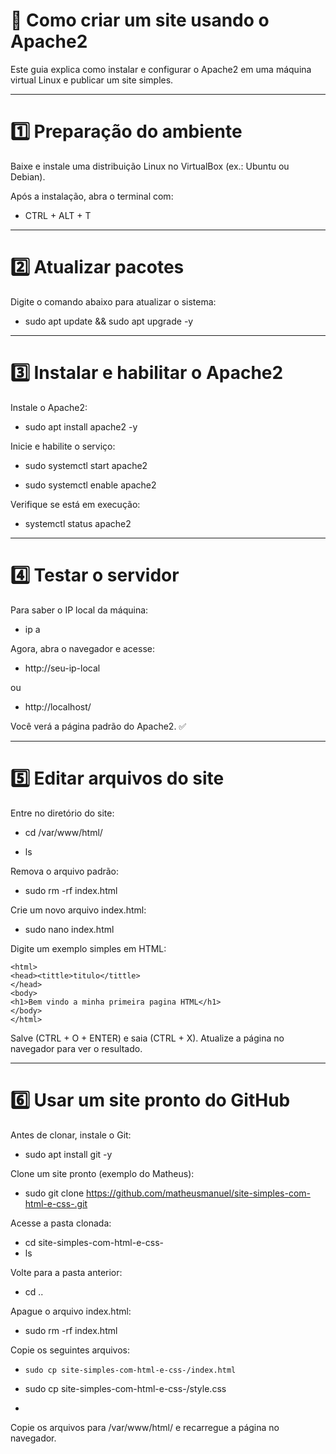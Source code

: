 # 🚀 Como criar um site usando o Apache2

Este guia explica como instalar e configurar o Apache2 em uma máquina virtual Linux e publicar um site simples.

---

# 1️⃣ Preparação do ambiente

Baixe e instale uma distribuição Linux no VirtualBox (ex.: Ubuntu ou Debian).

Após a instalação, abra o terminal com:
- CTRL + ALT + T

---

# 2️⃣ Atualizar pacotes

Digite o comando abaixo para atualizar o sistema:

- sudo apt update && sudo apt upgrade -y

---

# 3️⃣ Instalar e habilitar o Apache2

Instale o Apache2:

- sudo apt install apache2 -y


Inicie e habilite o serviço:

- sudo systemctl start apache2
  
- sudo systemctl enable apache2


Verifique se está em execução:

- systemctl status apache2

---

# 4️⃣ Testar o servidor

Para saber o IP local da máquina:

- ip a


Agora, abra o navegador e acesse:

- http://seu-ip-local
  
ou

- http://localhost/

Você verá a página padrão do Apache2. ✅

---

# 5️⃣ Editar arquivos do site

Entre no diretório do site:

- cd /var/www/html/
  
- ls

Remova o arquivo padrão:

- sudo rm -rf index.html

Crie um novo arquivo index.html:

- sudo nano index.html

Digite um exemplo simples em HTML:
```
<html>
<head><tittle>titulo</tittle>
</head>
<body>
<h1>Bem vindo a minha primeira pagina HTML</h1>
</body>
</html>
```
Salve (CTRL + O + ENTER) e saia (CTRL + X).
Atualize a página no navegador para ver o resultado.

---

# 6️⃣ Usar um site pronto do GitHub

Antes de clonar, instale o Git:

- sudo apt install git -y

Clone um site pronto (exemplo do Matheus):

- sudo git clone https://github.com/matheusmanuel/site-simples-com-html-e-css-.git

Acesse a pasta clonada:

- cd site-simples-com-html-e-css-
- ls

Volte para a pasta anterior: 

- cd ..
  
Apague o arquivo index.html:

- sudo rm -rf index.html
  
Copie os seguintes arquivos:

- ```sudo cp site-simples-com-html-e-css-/index.html```

- sudo cp site-simples-com-html-e-css-/style.css

- 
  
Copie os arquivos para /var/www/html/ e recarregue a página no navegador.
